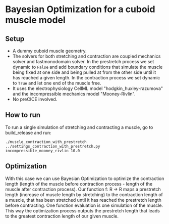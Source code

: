 # Bayesian Optimization for a cuboid muscle model

## Setup
- A dummy cuboid muscle geometry. 
- The solvers for both stretching and contraction are coupled mechanics solver and fastmonodomain solver. In the prestretch process we set dynamic to `False` and add boundary conditions that simulate the muscle being fixed at one side and being pulled at from the other side until it has reached a given length. In the contraction process we set dynamic to `True` and let one end of the muscle free.
- It uses the electrophysiology CellML model "hodgkin_huxley-razumova" and the incompressible mechanics model "Mooney-Rivlin".
- No preCICE involved. 

## How to run
To run a single simulation of stretching and contracting a muscle, go to build_release and run:
```
./muscle_contraction_with_prestretch ../settings_contraction_with_prestretch.py incompressible_mooney_rivlin 10.0
```

## Optimization
With this case we can use Bayesian Optimization to optimize the contraction length (length of the muscle before contraction process - length of the muscle after contraction process). Our function f: R -> R maps a prestretch length (increase of muscle length by stretching) to the contraction length of a muscle, that has been stretched until it has reached the prestretch length before contracting. One function evaluation is one simulation of the muscle. This way the optimization process outputs the prestretch length that leads to the greatest contraction length of our given muscle.